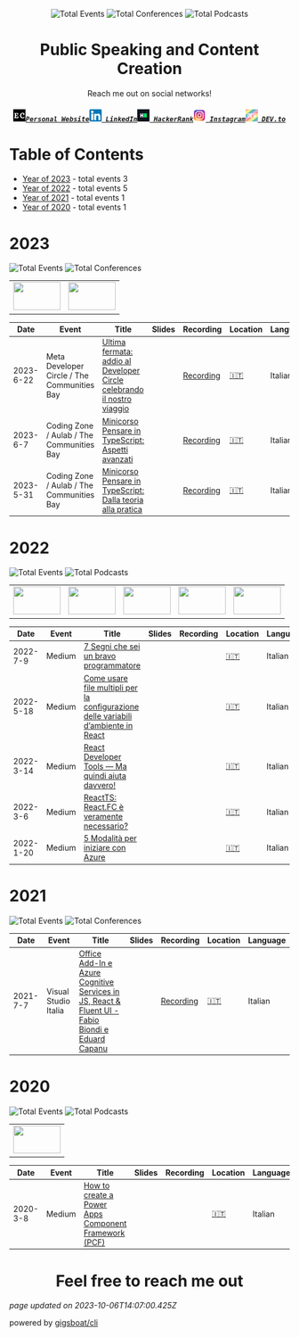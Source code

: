 <div align='center'><p><img src="https://img.shields.io/badge/total-10-blue?style=flat-square" alt="Total Events">  <img src="https://img.shields.io/badge/conferences-4-red?style=flat-square" alt="Total Conferences">   <img src="https://img.shields.io/badge/articles-6-green?style=flat-square" alt="Total Podcasts"> </p>
</div>
  <p align='center'><h1 align='center'>Public Speaking and Content Creation</h1>
<p align='center'>Reach me out on social networks! <h5 align='center'> <code><a href='https://www.eduardcapanu.com/' title='Personal Website'><img width='22' src='https://github.com/razxssd/razxssd/blob/main/Images/personalwebsite_logo.png'>Personal Website</a></code><code><a href='https://www.linkedin.com/in/eduardcapanu/' title='LinkedIn Profile'><img width='22' src='https://github.com/razxssd/razxssd/blob/main/Images/linkedin_logo.png'> LinkedIn</a></code><code><a href='https://www.hackerrank.com/capanueduard98' title='HackerRank Profile'><img width='22' src='https://github.com/razxssd/razxssd/blob/main/Images/hackerrank_logo.png'> HackerRank</a></code><code><a href='https://www.instagram.com/andrey_eddy/' title='Instagram Profile'><img width='22' src='https://github.com/razxssd/razxssd/blob/main/Images/instagram_logo.png'> Instagram</a></code><code><a href='https://dev.to/razxssd' title='DEV Profile'><img width='22' src='https://github.com/razxssd/razxssd/blob/main/Images/devto_logo.png'> DEV.to</a></code></h5></p>

# Table of Contents


 - [Year of 2023](#2023) - total events 3
 - [Year of 2022](#2022) - total events 5
 - [Year of 2021](#2021) - total events 1
 - [Year of 2020](#2020) - total events 1

# 2023


![Total Events](https://img.shields.io/badge/total-3-blue?style=flat-square)  ![Total Conferences](https://img.shields.io/badge/conferences-3-red?style=flat-square)    


<table>
  <tr>
    <td align="center"> <img src="https://thecmmbay.com/cache/covers_event/media/covers/2023-06-07_minicorso-pensare-in-typescript-aspetti-avanzati_kzn745wj8x1_ec028b99.jpg.webp" width="85" height="50" /> </td>
    <td align="center"> <img src="https://thecmmbay.com/cache/covers_event/media/covers/2023-05-31_minicorso-pensare-in-typescript-dalla-teoria-alla-pratica_9l0750wjqn2_a4008f96.jpg.webp" width="85" height="50" /> </td>
  </tr>
</table>


| Date | Event | Title | Slides | Recording | Location | Language |
| ---- | ----- | ----- | ------ | --------- | -------- | -------- |
| 2023-6-22 | Meta Developer Circle / The Communities Bay | [Ultima fermata: addio al Developer Circle celebrando il nostro viaggio](pages/2023/2023-05-22.md) |  | [Recording](https://www.youtube.com/watch?v=Eueg16h3gg4) | [🇮🇹](## "Italy") | Italian |
| 2023-6-7 | Coding Zone / Aulab / The Communities Bay | [Minicorso Pensare in TypeScript: Aspetti avanzati](pages/2023/2023-06-07.md) |  | [Recording](https://www.youtube.com/watch?v=AfK-LwK4B4k&t) | [🇮🇹](## "Italy") | Italian |
| 2023-5-31 | Coding Zone / Aulab / The Communities Bay | [Minicorso Pensare in TypeScript: Dalla teoria alla pratica](pages/2023/2023-05-31.md) |  | [Recording](https://www.youtube.com/watch?v=eORG5iDvXnM) | [🇮🇹](## "Italy") | Italian |


# 2022


![Total Events](https://img.shields.io/badge/total-5-blue?style=flat-square)     ![Total Podcasts](https://img.shields.io/badge/articles-5-green?style=flat-square) 


<table>
  <tr>
    <td align="center"> <img src="https://miro.medium.com/v2/resize:fit:828/format:webp/1*1I16qhzDK6ySlUKaQ-RPFA.png" width="85" height="50" /> </td>
    <td align="center"> <img src="https://miro.medium.com/v2/resize:fit:828/format:webp/1*VqhG3n1PuGUYVp_iV_679w.png" width="85" height="50" /> </td>
    <td align="center"> <img src="https://miro.medium.com/v2/resize:fit:828/1*RAT1gKveEkSFEnoV8XqowQ.gif" width="85" height="50" /> </td>
    <td align="center"> <img src="https://miro.medium.com/v2/resize:fit:828/format:webp/1*X8CusBrpklhbpMbMEHpKww.jpeg" width="85" height="50" /> </td>
    <td align="center"> <img src="https://miro.medium.com/v2/resize:fit:1100/format:webp/1*zXdLP6sfT073HrZaWMdY3A.png" width="85" height="50" /> </td>
  </tr>
</table>


| Date | Event | Title | Slides | Recording | Location | Language |
| ---- | ----- | ----- | ------ | --------- | -------- | -------- |
| 2022-7-9 | Medium | [7 Segni che sei un bravo programmatore](pages/2022/2022-07-09.md) |  |  | [🇮🇹](## "Italy") | Italian |
| 2022-5-18 | Medium | [Come usare file multipli per la configurazione delle variabili d’ambiente in React](pages/2022/2022-05-18.md) |  |  | [🇮🇹](## "Italy") | Italian |
| 2022-3-14 | Medium | [React Developer Tools — Ma quindi aiuta davvero!](pages/2022/2022-03-14.md) |  |  | [🇮🇹](## "Italy") | Italian |
| 2022-3-6 | Medium | [ReactTS: React.FC è veramente necessario?](pages/2022/2022-03-06.md) |  |  | [🇮🇹](## "Italy") | Italian |
| 2022-1-20 | Medium | [5 Modalità per iniziare con Azure](pages/2022/2022-01-20.md) |  |  | [🇮🇹](## "Italy") | Italian |


# 2021


![Total Events](https://img.shields.io/badge/total-1-blue?style=flat-square)  ![Total Conferences](https://img.shields.io/badge/conferences-1-red?style=flat-square)    




| Date | Event | Title | Slides | Recording | Location | Language |
| ---- | ----- | ----- | ------ | --------- | -------- | -------- |
| 2021-7-7 | Visual Studio Italia | [Office Add-In e Azure Cognitive Services in JS, React & Fluent UI - Fabio Biondi e Eduard Capanu](pages/2020/2020-07-07.md) |  | [Recording](https://www.youtube.com/watch?v=UFGy586Avec&t=688s) | [🇮🇹](## "Italy") | Italian |


# 2020


![Total Events](https://img.shields.io/badge/total-1-blue?style=flat-square)     ![Total Podcasts](https://img.shields.io/badge/articles-1-green?style=flat-square) 


<table>
  <tr>
    <td align="center"> <img src="https://miro.medium.com/v2/resize:fit:828/format:webp/1*hgLgeHhNVl3TUra1_CPoDA.jpeg" width="85" height="50" /> </td>
  </tr>
</table>


| Date | Event | Title | Slides | Recording | Location | Language |
| ---- | ----- | ----- | ------ | --------- | -------- | -------- |
| 2020-3-8 | Medium | [How to create a Power Apps Component Framework (PCF)](pages/2020/2020-03-08.md) |  |  | [🇮🇹](## "Italy") | Italian |



<p align='center'><h1 align='center'>Feel free to reach me out</h1>

*page updated on 2023-10-06T14:07:00.425Z*

powered by [gigsboat/cli](https://github.com/gigsboat/cli)